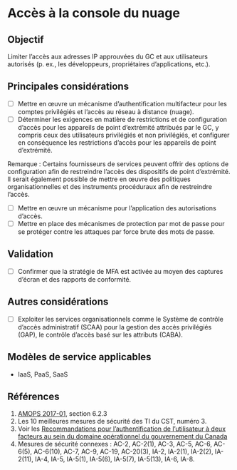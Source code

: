 # Accès à la console du nuage 

## Objectif

Limiter l’accès aux adresses IP approuvées du GC et aux utilisateurs autorisés (p. ex., les développeurs, propriétaires d’applications, etc.).

## Principales considérations

* [ ] Mettre en œuvre un mécanisme d’authentification multifacteur pour les comptes privilégiés et l’accès au réseau à distance (nuage).
* [ ] Déterminer les exigences en matière de restrictions et de configuration d’accès pour les appareils de point d’extrémité attribués par le GC, y compris ceux des utilisateurs privilégiés et non privilégiés, et configurer en conséquence les restrictions d’accès pour les appareils de point d’extrémité. 

Remarque : Certains fournisseurs de services peuvent offrir des options de configuration afin de restreindre l’accès des dispositifs de point d’extrémité. Il serait également possible de mettre en œuvre des politiques organisationnelles et des instruments procéduraux afin de restreindre l’accès.

* [ ] Mettre en œuvre un mécanisme pour l’application des autorisations d’accès. 
* [ ] Mettre en place des mécanismes de protection par mot de passe pour se protéger contre les attaques par force brute des mots de passe.

## Validation

* [ ] Confirmer que la stratégie de MFA est activée au moyen des captures d’écran et des rapports de conformité. 

## Autres considérations

* [ ] Exploiter les services organisationnels comme le Système de contrôle d’accès administratif (SCAA) pour la gestion des accès privilégiés (GAP), le contrôle d’accès basé sur les attributs (CABA).

## Modèles de service applicables

* IaaS, PaaS, SaaS

## Références

1. [AMOPS 2017-01](https://www.canada.ca/fr/gouvernement/systeme/gouvernement-numerique/technologiques-modernes-nouveaux/orientation-utilisation-securisee-services-commerciaux-informatique-nuage-amops.html), section 6.2.3
2. Les 10 meilleures mesures de sécurité des TI du CST, numéro 3.
3. Voir les [Recommandations pour l’authentification de l’utilisateur à deux facteurs au sein du domaine opérationnel du gouvernement du Canada](https://intranet.canada.ca/wg-tg/rtua-rafu-fra.asp)
4. Mesures de sécurité connexes : AC-2, AC-2(1), AC-3, AC-5, AC-6, AC-6(5), AC-6(10), AC-7, AC-9, AC-19, AC-20(3), IA-2, IA-2(1), IA-2(2), IA-2(11), IA-4, IA-5, IA-5(1), IA-5(6), IA-5(7), IA-5(13), IA-6, IA-8.
